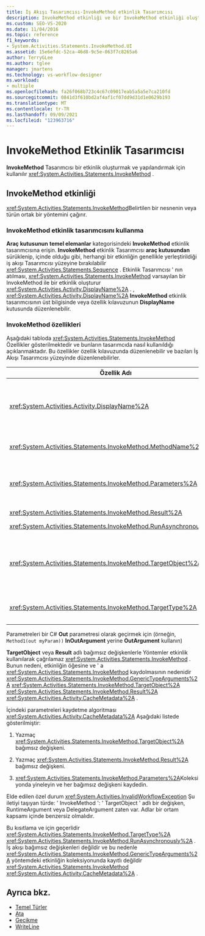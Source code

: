 ```yaml
---
title: İş Akışı Tasarımcısı-InvokeMethod etkinlik Tasarımcısı
description: InvokeMethod etkinliği ve bir InvokeMethod etkinliği oluşturmak ve yapılandırmak için InvokeMethod etkinlik Tasarımcısı ' nı nasıl kullanabileceğinizi öğrenin.
ms.custom: SEO-VS-2020
ms.date: 11/04/2016
ms.topic: reference
f1_keywords:
- System.Activities.Statements.InvokeMethod.UI
ms.assetid: 15e6efdc-52ca-46d8-9c5e-063f7c8265a6
author: TerryGLee
ms.author: tglee
manager: jmartens
ms.technology: vs-workflow-designer
ms.workload:
- multiple
ms.openlocfilehash: fa26f068b723c4c67c09017eab5a5a5e7ca210fd
ms.sourcegitcommit: 0841d3f610bd2af4af1cf07dd9d31d1e0629b193
ms.translationtype: MT
ms.contentlocale: tr-TR
ms.lasthandoff: 09/09/2021
ms.locfileid: "123963716"
---
```

# <a name="invokemethod-activity-designer"></a>InvokeMethod Etkinlik Tasarımcısı

**InvokeMethod** Tasarımcısı bir etkinlik oluşturmak ve yapılandırmak için kullanılır <xref:System.Activities.Statements.InvokeMethod> .

## <a name="the-invokemethod-activity"></a>InvokeMethod etkinliği

<xref:System.Activities.Statements.InvokeMethod>Belirtilen bir nesnenin veya türün ortak bir yöntemini çağırır.

### <a name="use-the-invokemethod-activity-designer"></a>InvokeMethod etkinlik tasarımcısını kullanma

**Araç kutusunun** **temel elemanlar** kategorisindeki **InvokeMethod** etkinlik tasarımcısına erişin. **InvokeMethod** etkinlik Tasarımcısı **araç kutusundan** sürüklenip, içinde olduğu gibi, herhangi bir etkinliğin genellikle yerleştirildiği iş akışı Tasarımcısı yüzeyine bırakılabilir <xref:System.Activities.Statements.Sequence> . Etkinlik Tasarımcısı ' nın atılması, <xref:System.Activities.Statements.InvokeMethod> varsayılan bir InvokeMethod ile bir etkinlik oluşturur <xref:System.Activities.Activity.DisplayName%2A> . , <xref:System.Activities.Activity.DisplayName%2A> **InvokeMethod** etkinlik tasarımcısının üst bilgisinde veya özellik kılavuzunun **DisplayName** kutusunda düzenlenebilir.

### <a name="the-invokemethod-properties"></a>InvokeMethod özellikleri

Aşağıdaki tabloda <xref:System.Activities.Statements.InvokeMethod> Özellikler gösterilmektedir ve bunların tasarımcıda nasıl kullanıldığı açıklanmaktadır. Bu özellikler özellik kılavuzunda düzenlenebilir ve bazıları İş Akışı Tasarımcısı yüzeyinde düzenlenebilirler.

|Özellik Adı|Gerekli|Kullanım|
|-|--------------|-|
|<xref:System.Activities.Activity.DisplayName%2A>|Yanlış|Etkinliğin kolay adı <xref:System.Activities.Statements.InvokeMethod> . Varsayılan değer InvokeMethod ' dır.<br /><br /> Kesinlikle gerekli olmasa da, <xref:System.Activities.Activity.DisplayName%2A> en iyisi bir tane kullanmaktır.|
|<xref:System.Activities.Statements.InvokeMethod.MethodName%2A>|Doğru|Etkinlik yürütüldüğünde çağrılacak yöntemin adı. Çağrılan yöntem **ortak** olarak bildirilmelidir. Bu özellik tasarımcı yüzeyinde düzenlenebilir ve zorunludur.|
|<xref:System.Activities.Statements.InvokeMethod.Parameters%2A>|Yanlış|Çağrılan metodun parametre koleksiyonu. Parametrelerin, yöntem imzasında göründükleri sırada koleksiyona eklenmesi gerekir. Bu özelliği ayarlayabileceğiniz **Parametreler** iletişim kutusunu göstermek için, özellik kılavuzunun **Parametreler** alanındaki üç nokta düğmesine tıklayın. Parametreleri eklemek için **bağımsız değişken Oluştur** düğmesine tıklayın.|
|<xref:System.Activities.Statements.InvokeMethod.Result%2A>|Yanlış|Yöntem çağrısının dönüş değeri.|
|<xref:System.Activities.Statements.InvokeMethod.RunAsynchronously%2A>|Doğru|Metodun zaman uyumsuz olarak verilip verilmeyeceğini belirtir. Varsayılan değer **false**'dur.|
|<xref:System.Activities.Statements.InvokeMethod.TargetObject%2A>|Yanlış|Çağrılacak yöntemi içeren nesne. Bu özellik, tasarımcı yüzeyinde düzenlenebilir.<br /><br /> Ya da ' <xref:System.Activities.Statements.InvokeMethod.TargetObject%2A> <xref:System.Activities.Statements.InvokeMethod.TargetType%2A> nin ayarlanması gerekiyor.|
|<xref:System.Activities.Statements.InvokeMethod.TargetType%2A>|Yanlış|Türü <xref:System.Activities.Statements.InvokeMethod.TargetObject%2A> . Bu özellik tasarımcı yüzeyinde düzenlenebilir. Bu özellik yalnızca çağrılan yöntem static ise ayarlanmalıdır.|

Parametreleri bir C# **Out** parametresi olarak geçirmek için (örneğin, `Method1(out myParam))` **InOutArgument** yerine **OutArgument** kullanın)

**TargetObject** veya **Result** adlı bağımsız değişkenlerle Yöntemler etkinlik kullanılarak çağrılamaz <xref:System.Activities.Statements.InvokeMethod> . Bunun nedeni, etkinliğin öğesine ve ' a <xref:System.Activities.Statements.InvokeMethod> kaydolmasının nedenidir <xref:System.Activities.Statements.InvokeMethod.GenericTypeArguments%2A> <xref:System.Activities.Statements.InvokeMethod.TargetObject%2A> <xref:System.Activities.Statements.InvokeMethod.Result%2A> <xref:System.Activities.Activity.CacheMetadata%2A> .

İçindeki parametreleri kaydetme algoritması <xref:System.Activities.Activity.CacheMetadata%2A> Aşağıdaki listede gösterilmiştir:

1. Yazmaç <xref:System.Activities.Statements.InvokeMethod.TargetObject%2A> bağımsız değişkeni.

2. Yazmaç <xref:System.Activities.Statements.InvokeMethod.Result%2A> bağımsız değişkeni.

3. <xref:System.Activities.Statements.InvokeMethod.Parameters%2A>Koleksiyonda yineleyin ve her bağımsız değişkeni kaydedin.

Elde edilen özel durum <xref:System.Activities.InvalidWorkflowException> Şu iletiyi taşıyan türde: ' InvokeMethod ': ' TargetObject ' adlı bir değişken, RuntimeArgument veya DelegateArgument zaten var. Adlar bir ortam kapsamı içinde benzersiz olmalıdır.

Bu kısıtlama ve için geçerlidir <xref:System.Activities.Statements.InvokeMethod.TargetType%2A> <xref:System.Activities.Statements.InvokeMethod.RunAsynchronously%2A> . İş akışı bağımsız değişkenleri değildir ve bu nedenle <xref:System.Activities.Statements.InvokeMethod.GenericTypeArguments%2A> yöntemdeki etkinliğin koleksiyonunda kayıtlı değildir <xref:System.Activities.Statements.InvokeMethod> <xref:System.Activities.Activity.CacheMetadata%2A> .

## <a name="see-also"></a>Ayrıca bkz.

- [Temel Türler](../workflow-designer/primitives-activity-designers.md)
- [Ata](../workflow-designer/assign-activity-designer.md)
- [Gecikme](../workflow-designer/delay-activity-designer.md)
- [WriteLine](../workflow-designer/writeline-activity-designer.md)
